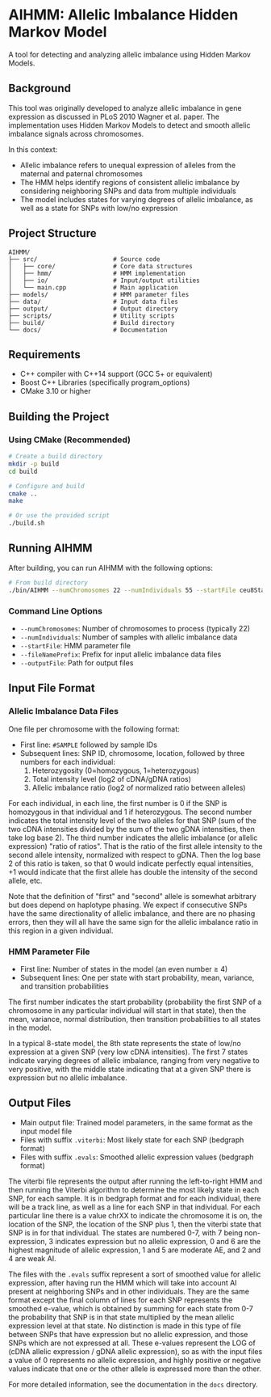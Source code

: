 # AIHMM: Allelic Imbalance Hidden Markov Model

A tool for detecting and analyzing allelic imbalance using Hidden Markov Models.

## Background

This tool was originally developed to analyze allelic imbalance in gene expression as discussed in PLoS 2010 Wagner et al. paper. The implementation uses Hidden Markov Models to detect and smooth allelic imbalance signals across chromosomes.

In this context:
- Allelic imbalance refers to unequal expression of alleles from the maternal and paternal chromosomes
- The HMM helps identify regions of consistent allelic imbalance by considering neighboring SNPs and data from multiple individuals
- The model includes states for varying degrees of allelic imbalance, as well as a state for SNPs with low/no expression

## Project Structure

```
AIHMM/
├── src/                     # Source code
│   ├── core/                # Core data structures
│   ├── hmm/                 # HMM implementation
│   ├── io/                  # Input/output utilities
│   └── main.cpp             # Main application
├── models/                  # HMM parameter files
├── data/                    # Input data files
├── output/                  # Output directory
├── scripts/                 # Utility scripts
├── build/                   # Build directory
└── docs/                    # Documentation
```

## Requirements

- C++ compiler with C++14 support (GCC 5+ or equivalent)
- Boost C++ Libraries (specifically program_options)
- CMake 3.10 or higher

## Building the Project

### Using CMake (Recommended)

```bash
# Create a build directory
mkdir -p build
cd build

# Configure and build
cmake ..
make

# Or use the provided script
./build.sh
```

## Running AIHMM

After building, you can run AIHMM with the following options:

```bash
# From build directory
./bin/AIHMM --numChromosomes 22 --numIndividuals 55 --startFile ceu8StateHMMParams.txt --fileNamePrefix ../data/ceuRevisedRatiosChrom --outputFile ../output/outputFile.txt
```

### Command Line Options

- `--numChromosomes`: Number of chromosomes to process (typically 22)
- `--numIndividuals`: Number of samples with allelic imbalance data
- `--startFile`: HMM parameter file
- `--fileNamePrefix`: Prefix for input allelic imbalance data files
- `--outputFile`: Path for output files

## Input File Format

### Allelic Imbalance Data Files

One file per chromosome with the following format:
- First line: `#SAMPLE` followed by sample IDs
- Subsequent lines: SNP ID, chromosome, location, followed by three numbers for each individual:
  1. Heterozygosity (0=homozygous, 1=heterozygous)
  2. Total intensity level (log2 of cDNA/gDNA ratios)
  3. Allelic imbalance ratio (log2 of normalized ratio between alleles)

For each individual, in each line, the first number is 0 if the SNP is homozygous in that individual and 1 if heterozygous. The second number indicates the total intensity level of the two alleles for that SNP (sum of the two cDNA intensities divided by the sum of the two gDNA intensities, then take log base 2). The third number indicates the allelic imbalance (or allelic expression) "ratio of ratios". That is the ratio of the first allele intensity to the second allele intensity, normalized with respect to gDNA. Then the log base 2 of this ratio is taken, so that 0 would indicate perfectly equal intensities, +1 would indicate that the first allele has double the intensity of the second allele, etc.

Note that the definition of "first" and "second" allele is somewhat arbitrary but does depend on haplotype phasing. We expect if consecutive SNPs have the same directionality of allelic imbalance, and there are no phasing errors, then they will all have the same sign for the allelic imbalance ratio in this region in a given individual.

### HMM Parameter File

- First line: Number of states in the model (an even number ≥ 4)
- Subsequent lines: One per state with start probability, mean, variance, and transition probabilities

The first number indicates the start probability (probability the first SNP of a chromosome in any particular individual will start in that state), then the mean, variance, normal distribution, then transition probabilities to all states in the model.

In a typical 8-state model, the 8th state represents the state of low/no expression at a given SNP (very low cDNA intensities). The first 7 states indicate varying degrees of allelic imbalance, ranging from very negative to very positive, with the middle state indicating that at a given SNP there is expression but no allelic imbalance.

## Output Files

- Main output file: Trained model parameters, in the same format as the input model file
- Files with suffix `.viterbi`: Most likely state for each SNP (bedgraph format)
- Files with suffix `.evals`: Smoothed allelic expression values (bedgraph format)

The viterbi file represents the output after running the left-to-right HMM and then running the Viterbi algorithm to determine the most likely state in each SNP, for each sample. It is in bedgraph format and for each individual, there will be a track line, as well as a line for each SNP in that individual. For each particular line there is a value chrXX to indicate the chromosome it is on, the location of the SNP, the location of the SNP plus 1, then the viterbi state that SNP is in for that individual. The states are numbered 0-7, with 7 being non-expression, 3 indicates expression but no allelic expression, 0 and 6 are the highest magnitude of allelic expression, 1 and 5 are moderate AE, and 2 and 4 are weak AI.

The files with the `.evals` suffix represent a sort of smoothed value for allelic expression, after having run the HMM which will take into account AI present at neighboring SNPs and in other individuals. They are the same format except the final column of lines for each SNP represents the smoothed e-value, which is obtained by summing for each state from 0-7 the probability that SNP is in that state multiplied by the mean allelic expression level at that state. No distinction is made in this type of file between SNPs that have expression but no allelic expression, and those SNPs which are not expressed at all. These e-values represent the LOG of (cDNA allelic expression / gDNA allelic expression), so as with the input files a value of 0 represents no allelic expression, and highly positive or negative values indicate that one or the other allele is expressed more than the other.

For more detailed information, see the documentation in the `docs` directory. 